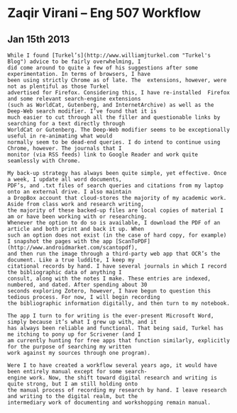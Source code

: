 # Zaqir Virani – Eng 507 Workflow
## Jan 15th 2013

 	While I found [Turkel’s](http://www.williamjturkel.com "Turkel's Blog") advice to be fairly overwhelming, I  
	did come around to quite a few of his suggestions after some experimentation. In terms of browsers, I have 
	been using strictly Chrome as of late. The	extensions, however, were not as plentiful as those Turkel  
	advertised for Firefox. Considering this, I have re-installed  Firefox and some relevant search-engine extensions  
	(such as WorldCat, Gutenberg, and InternetArchive) as well as the Deep-Web search modifier. I’ve found that it is  
	much easier to cut through all the filler and questionable links by searching for a text directly through  
	WorldCat or Gutenberg. The Deep-Web modifier seems to be exceptionally useful in re-animating what would  
	normally seem to be dead-end queries. I do intend to continue using Chrome, however. The journals that I  
	monitor (via RSS feeds) link to Google Reader and work quite seamlessly with Chrome.  
	
 	My back-up strategy has always been quite simple, yet effective. Once a week, I update all word documents,  
	PDF’s, and .txt files of search queries and citations from my laptop onto an external drive. I also maintain  
	a DropBox account that cloud-stores the majority of my academic work. Aside from class work and research writing,  
	the majority of these backed-up files are local copies of material I am or have been working with or researching.  
	Whenever the option to do so is available, I download the PDF of an article and both print and back it up. When  
	such an option does not exist (in the case of hard copy, for example) I snapshot the pages with the app [ScanToPDF](http://www.androidmarket.com/scantopdf),  
	and then run the image through a third-party web app that OCR’s the document. Like a true luddite, I keep my  
	citational records by hand. I have several journals in which I record the bibliographic data of anything I  
	consult, along with the notes I make. These entries are indexed, numbered, and dated. After spending about 30  
	seconds exploring Zotero, however, I have begun to question this tedious process. For now, I will begin recording  
	the bibliographic information digitally, and then turn to my notebook. 
	
 	The app I turn to for writing is the ever-present Microsoft Word, simply because it’s what I grew up with, and it  
	has always been reliable and functional. That being said, Turkel has me itching to pony up for Scrivener (and I  
	am currently hunting for free apps that function similarly, explicitly for the purpose of searching my written  
	work against my sources through one program). 
	
 	Were I to have created a workflow several years ago, it would have been entirely manual except for some search-  
	engine work. Now, the shift toward digital research and writing is quite strong, but I am still holding onto  
	the manual process of recording my research by hand. I leave research and writing to the digital realm, but the  
	intermediary work of documenting and workshopping remain manual.
